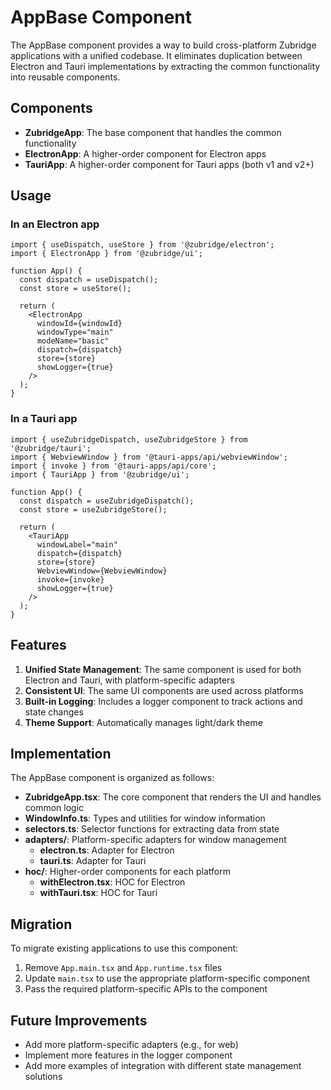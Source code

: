 # AppBase Component

The AppBase component provides a way to build cross-platform Zubridge applications with a unified codebase. It eliminates duplication between Electron and Tauri implementations by extracting the common functionality into reusable components.

## Components

- **ZubridgeApp**: The base component that handles the common functionality
- **ElectronApp**: A higher-order component for Electron apps
- **TauriApp**: A higher-order component for Tauri apps (both v1 and v2+)

## Usage

### In an Electron app

```tsx
import { useDispatch, useStore } from '@zubridge/electron';
import { ElectronApp } from '@zubridge/ui';

function App() {
  const dispatch = useDispatch();
  const store = useStore();

  return (
    <ElectronApp
      windowId={windowId}
      windowType="main"
      modeName="basic"
      dispatch={dispatch}
      store={store}
      showLogger={true}
    />
  );
}
```

### In a Tauri app

```tsx
import { useZubridgeDispatch, useZubridgeStore } from '@zubridge/tauri';
import { WebviewWindow } from '@tauri-apps/api/webviewWindow';
import { invoke } from '@tauri-apps/api/core';
import { TauriApp } from '@zubridge/ui';

function App() {
  const dispatch = useZubridgeDispatch();
  const store = useZubridgeStore();

  return (
    <TauriApp
      windowLabel="main"
      dispatch={dispatch}
      store={store}
      WebviewWindow={WebviewWindow}
      invoke={invoke}
      showLogger={true}
    />
  );
}
```

## Features

1. **Unified State Management**: The same component is used for both Electron and Tauri, with platform-specific adapters
2. **Consistent UI**: The same UI components are used across platforms
3. **Built-in Logging**: Includes a logger component to track actions and state changes
4. **Theme Support**: Automatically manages light/dark theme

## Implementation

The AppBase component is organized as follows:

- **ZubridgeApp.tsx**: The core component that renders the UI and handles common logic
- **WindowInfo.ts**: Types and utilities for window information
- **selectors.ts**: Selector functions for extracting data from state
- **adapters/**: Platform-specific adapters for window management
  - **electron.ts**: Adapter for Electron
  - **tauri.ts**: Adapter for Tauri
- **hoc/**: Higher-order components for each platform
  - **withElectron.tsx**: HOC for Electron
  - **withTauri.tsx**: HOC for Tauri

## Migration

To migrate existing applications to use this component:

1. Remove `App.main.tsx` and `App.runtime.tsx` files
2. Update `main.tsx` to use the appropriate platform-specific component
3. Pass the required platform-specific APIs to the component

## Future Improvements

- Add more platform-specific adapters (e.g., for web)
- Implement more features in the logger component
- Add more examples of integration with different state management solutions
